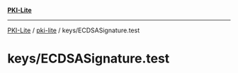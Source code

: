 [**PKI-Lite**](../../../README.md)

---

[PKI-Lite](../../../README.md) / [pki-lite](../../README.md) / keys/ECDSASignature.test

# keys/ECDSASignature.test
